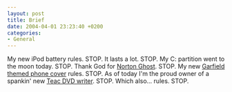 ```yaml
---
layout: post
title: Brief
date: 2004-04-01 23:23:40 +0200
categories:
- General
---
```

My new iPod battery rules. STOP. It lasts a lot. STOP. My C: partition went to the moon today. STOP. Thank God for <a href="http://www.symantec.com/sabu/ghost/ghost_personal/">Norton Ghost</a>. STOP. My new <a href="https://content.rusiczki.net/blogpics/garfield_phone.php" onclick="window.open('https://content.rusiczki.net/blogpics/garfield_phone.php','popup','width=720,height=480,scrollbars=no,resizable=no,toolbar=no,directories=no,location=no,menubar=no,status=no,left=0,top=0'); return false">Garfield themed phone cover</a> rules. STOP. As of today I'm the proud owner of a spankin' new <a href="http://www.cdrinfo.com/Sections/Articles/Specific.asp?ArticleHeadline=Teac+DV%2DW58G&Series=0">Teac DVD writer</a>. STOP. Which also... rules. STOP.
